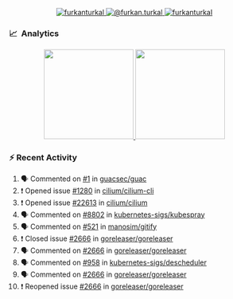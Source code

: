<p align="center">
  <a href="https://linkedin.com/in/furkanturkal" target="blank">
    <img src="https://img.shields.io/badge/linkedin-%230077B5.svg?&style=for-the-badge&logo=linkedin&logoColor=white" alt="furkanturkal" />
  </a>
  <a href="https://medium.com/@furkan.turkal" target="blank">
    <img src="https://img.shields.io/badge/medium-%2312100E.svg?&style=for-the-badge&logo=medium&logoColor=white" alt="@furkan.turkal" />
  </a>
  <a href="https://twitter.com/furkanturkaI" target="blank">
    <img src="https://img.shields.io/badge/Twitter-1DA1F2?style=for-the-badge&logo=twitter&logoColor=white" alt="furkanturkaI" />
  </a>
</p>

### 📈 &nbsp;Analytics

<p align="center">
  <a href="https://coderstats.net/github/#Dentrax">
    <img height="180em" src="https://github-readme-stats-eight-theta.vercel.app/api?username=Dentrax&show_icons=true&theme=algolia&include_all_commits=true&count_private=true&line_height=26"/>
    <img height="180em" src="https://github-readme-stats-eight-theta.vercel.app/api/top-langs/?username=Dentrax&layout=compact&langs_count=8&theme=algolia&line_height=26"/>
  </a>
</p>

### :zap: Recent Activity

<!--START_SECTION:activity-->
1. 🗣 Commented on [#1](https://github.com/guacsec/guac/issues/1) in [guacsec/guac](https://github.com/guacsec/guac)
2. ❗️ Opened issue [#1280](https://github.com/cilium/cilium-cli/issues/1280) in [cilium/cilium-cli](https://github.com/cilium/cilium-cli)
3. ❗️ Opened issue [#22613](https://github.com/cilium/cilium/issues/22613) in [cilium/cilium](https://github.com/cilium/cilium)
4. 🗣 Commented on [#8802](https://github.com/kubernetes-sigs/kubespray/issues/8802) in [kubernetes-sigs/kubespray](https://github.com/kubernetes-sigs/kubespray)
5. 🗣 Commented on [#521](https://github.com/manosim/gitify/issues/521) in [manosim/gitify](https://github.com/manosim/gitify)
6. ❗️ Closed issue [#2666](https://github.com/goreleaser/goreleaser/issues/2666) in [goreleaser/goreleaser](https://github.com/goreleaser/goreleaser)
7. 🗣 Commented on [#2666](https://github.com/goreleaser/goreleaser/issues/2666) in [goreleaser/goreleaser](https://github.com/goreleaser/goreleaser)
8. 🗣 Commented on [#958](https://github.com/kubernetes-sigs/descheduler/issues/958) in [kubernetes-sigs/descheduler](https://github.com/kubernetes-sigs/descheduler)
9. 🗣 Commented on [#2666](https://github.com/goreleaser/goreleaser/issues/2666) in [goreleaser/goreleaser](https://github.com/goreleaser/goreleaser)
10. ❗️ Reopened issue [#2666](https://github.com/goreleaser/goreleaser/issues/2666) in [goreleaser/goreleaser](https://github.com/goreleaser/goreleaser)
<!--END_SECTION:activity-->

